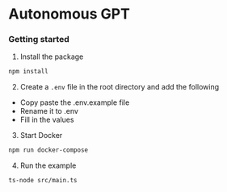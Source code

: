 # Autonomous GPT

### Getting started

1. Install the package

```bash
npm install
```

2. Create a `.env` file in the root directory and add the following

- Copy paste the .env.example file 
- Rename it to .env
- Fill in the values

3. Start Docker

```bash
npm run docker-compose
```

4. Run the example

```bash
ts-node src/main.ts
```
